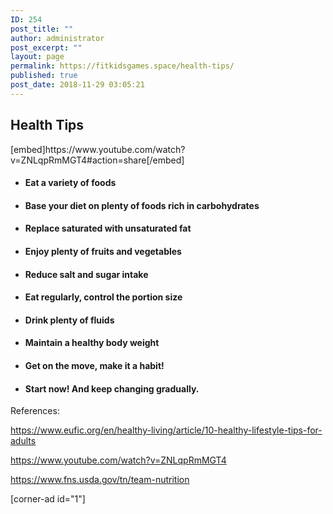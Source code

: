 ```yaml
---
ID: 254
post_title: ""
author: administrator
post_excerpt: ""
layout: page
permalink: https://fitkidsgames.space/health-tips/
published: true
post_date: 2018-11-29 03:05:21
---
```

<h2>Health Tips</h2>
<p>[embed]https://www.youtube.com/watch?v=ZNLqpRmMGT4#action=share[/embed]</p>
<ul>
<li>
<h4>Eat a variety of foods</h4>
</li>
<li>
<h4>Base your diet on plenty of foods rich in carbohydrates</h4>
</li>
<li>
<h4>Replace saturated with unsaturated fat</h4>
</li>
<li>
<h4>Enjoy plenty of fruits and vegetables</h4>
</li>
<li>
<h4>Reduce salt and sugar intake</h4>
</li>
<li>
<h4>Eat regularly, control the portion size</h4>
</li>
<li>
<h4>Drink plenty of fluids</h4>
</li>
<li>
<h4>Maintain a healthy body weight</h4>
</li>
<li>
<h4>Get on the move, make it a habit!</h4>
</li>
<li>
<h4>Start now! And keep changing gradually.</h4>
</li>
</ul>
<p>References:</p>
<p><a href="https://www.eufic.org/en/healthy-living/article/10-healthy-lifestyle-tips-for-adults">https://www.eufic.org/en/healthy-living/article/10-healthy-lifestyle-tips-for-adults</a></p>
<p><a href="https://www.youtube.com/watch?v=ZNLqpRmMGT4">https://www.youtube.com/watch?v=ZNLqpRmMGT4</a></p>
<p><a href="_wp_link_placeholder">https://www.fns.usda.gov/tn/team-nutrition</a></p>

<!-- wp:cpca/corner-ad {"id":"1"} -->
[corner-ad id="1"]
<!-- /wp:cpca/corner-ad -->